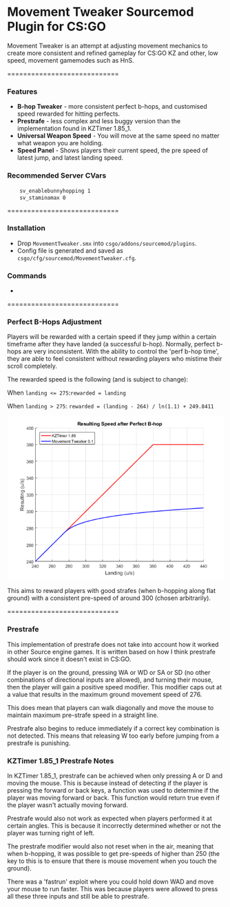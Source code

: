 # Movement Tweaker Sourcemod Plugin for CS:GO

Movement Tweaker is an attempt at adjusting movement mechanics to create more consistent and refined gameplay for CS:GO KZ and other, low speed, movement gamemodes such as HnS.

============================

### Features

 * **B-hop Tweaker** - more consistent perfect b-hops, and customised speed rewarded for hitting perfects.
 * **Prestrafe** - less complex and less buggy version than the implementation found in KZTimer 1.85_1.
 * **Universal Weapon Speed** - You will move at the same speed no matter what weapon you are holding.
 * **Speed Panel** - Shows players their current speed, the pre speed of latest jump, and latest landing speed.
 
### Recommended Server CVars

```
	sv_enablebunnyhopping 1
	sv_staminamax 0	
```

============================

### Installation

 * Drop ```MovementTweaker.smx``` into ```csgo/addons/sourcemod/plugins```.
 * Config file is generated and saved as ```csgo/cfg/sourcemod/MovementTweaker.cfg```.
 
### Commands
 * ~~~!speed~~~ - Toggles the center speed panel.
 
============================

### Perfect B-Hops Adjustment

Players will be rewarded with a certain speed if they jump within a certain timeframe after they have landed (a successful b-hop). Normally, perfect b-hops are very inconsistent. With the ability to control the 'perf b-hop time', they are able to feel consistent without rewarding players who mistime their scroll completely.

The rewarded speed is the following (and is subject to change):

When ```landing <= 275```:```rewarded = landing```
        
When ```landing > 275```: ```rewarded = (landing - 264) / ln(1.1) + 249.8411```

![Graph of Rewarded Speed](perfspeedgraph.png?raw=true)

This aims to reward players with good strafes (when b-hopping along flat ground) with a consistent pre-speed of around 300 (chosen arbitrarily).

============================

### Prestrafe

This implementation of prestrafe does not take into account how it worked in other Source engine games. It is written based on how I think prestrafe should work since it doesn't exist in CS:GO.

If the player is on the ground, pressing WA or WD or SA or SD (no other combinations of directional inputs are allowed), and turning their mouse, then the player will gain a positive speed modifier. This modifier caps out at a value that results in the maximum ground movement speed of 276.

This does mean that players can walk diagonally and move the mouse to maintain maximum pre-strafe speed in a straight line.

Prestrafe also begins to reduce immediately if a correct key combination is not detected. This means that releasing W too early before jumping from a prestrafe is punishing.

### KZTimer 1.85_1 Prestrafe Notes

In KZTimer 1.85_1, prestrafe can be achieved when only pressing A or D and moving the mouse. This is because instead of detecting if the player is pressing the forward or back keys, a function was used to determine if the player was moving forward or back. This function would return true even if the player wasn't actually moving forward.

Prestrafe would also not work as expected when players performed it at certain angles. This is because it incorrectly determined whether or not the player was turning right of left.

The prestrafe modifier would also not reset when in the air, meaning that when b-hopping, it was possible to get pre-speeds of higher than 250 (the key to this is to ensure that there is mouse movement when you touch the ground).

There was a 'fastrun' exploit where you could hold down WAD and move your mouse to run faster. This was because players were allowed to press all these three inputs and still be able to prestrafe.
